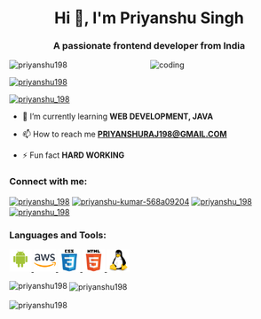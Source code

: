 
<h1 align="center">Hi 👋, I'm Priyanshu Singh</h1>
<h3 align="center">A passionate frontend developer from India</h3> <img align="right" alt="coding" width="250" src="https://media.giphy.com/media/M9kgjEsLG6LMbYC9dl/giphy.gif">
<p align="left"> <img src="https://komarev.com/ghpvc/?username=priyanshu198&label=Profile%20views&color=0e75b6&style=flat" alt="priyanshu198" /> </p>
<p align="left"> <a href="https://github.com/ryo-ma/github-profile-trophy"><img src="https://github-profile-trophy.vercel.app/?username=priyanshu198" alt="priyanshu198" /></a> </p>
<p align="left"> <a href="https://twitter.com/priyanshu_198" target="blank"><img src="https://img.shields.io/twitter/follow/priyanshu_198?logo=twitter&style=for-the-badge" alt="priyanshu_198" /></a> </p>

- 🌱 I’m currently learning **WEB DEVELOPMENT, JAVA**

- 📫 How to reach me **PRIYANSHURAJ198@GMAIL.COM**

- ⚡ Fun fact **HARD WORKING**

<h3 align="left">Connect with me:</h3>
<p align="left">
<a href="https://twitter.com/priyanshu_198" target="blank"><img align="center" src="https://raw.githubusercontent.com/rahuldkjain/github-profile-readme-generator/master/src/images/icons/Social/twitter.svg" alt="priyanshu_198" height="30" width="40" /></a>
<a href="https://linkedin.com/in/priyanshu-kumar-568a09204" target="blank"><img align="center" src="https://raw.githubusercontent.com/rahuldkjain/github-profile-readme-generator/master/src/images/icons/Social/linked-in-alt.svg" alt="priyanshu-kumar-568a09204" height="30" width="40" /></a>
<a href="https://instagram.com/priyanshu_198" target="blank"><img align="center" src="https://raw.githubusercontent.com/rahuldkjain/github-profile-readme-generator/master/src/images/icons/Social/instagram.svg" alt="priyanshu_198" height="30" width="40" /></a>
<a href="https://www.youtube.com/c/priyanshu_198" target="blank"><img align="center" src="https://raw.githubusercontent.com/rahuldkjain/github-profile-readme-generator/master/src/images/icons/Social/youtube.svg" alt="priyanshu_198" height="30" width="40" /></a>
</p>

<h3 align="left">Languages and Tools:</h3>
<p align="left"> <a href="https://developer.android.com" target="_blank" rel="noreferrer"> <img src="https://raw.githubusercontent.com/devicons/devicon/master/icons/android/android-original-wordmark.svg" alt="android" width="40" height="40"/> </a> <a href="https://aws.amazon.com" target="_blank" rel="noreferrer"> <img src="https://raw.githubusercontent.com/devicons/devicon/master/icons/amazonwebservices/amazonwebservices-original-wordmark.svg" alt="aws" width="40" height="40"/> </a> <a href="https://www.w3schools.com/css/" target="_blank" rel="noreferrer"> <img src="https://raw.githubusercontent.com/devicons/devicon/master/icons/css3/css3-original-wordmark.svg" alt="css3" width="40" height="40"/> </a> <a href="https://www.w3.org/html/" target="_blank" rel="noreferrer"> <img src="https://raw.githubusercontent.com/devicons/devicon/master/icons/html5/html5-original-wordmark.svg" alt="html5" width="40" height="40"/> </a> <a href="https://www.linux.org/" target="_blank" rel="noreferrer"> <img src="https://raw.githubusercontent.com/devicons/devicon/master/icons/linux/linux-original.svg" alt="linux" width="40" height="40"/> </a> </p>

<p><img align="left" src="https://github-readme-stats.vercel.app/api/top-langs?username=priyanshu198&show_icons=true&locale=en&layout=compact" alt="priyanshu198" /></p>

<p>&nbsp;<img align="center" src="https://github-readme-stats.vercel.app/api?username=priyanshu198&show_icons=true&locale=en" alt="priyanshu198" /></p>

<p><img align="center" src="https://github-readme-streak-stats.herokuapp.com/?user=priyanshu198&" alt="priyanshu198" /></p>
